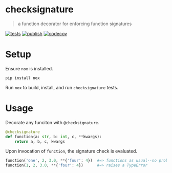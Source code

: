 # checksignature
> a function decorator for enforcing function signatures

[![tests](https://github.com/withtwoemms/checksignature/workflows/tests/badge.svg)](https://github.com/withtwoemms/checksignature/actions?query=workflow%3Atests)
[![publish](https://github.com/withtwoemms/checksignature/workflows/publish/badge.svg)](https://github.com/withtwoemms/checksignature/actions?query=workflow%3Apublish)
[![codecov](https://codecov.io/gh/withtwoemms/checksignature/branch/main/graph/badge.svg?token=95KK3WG5QW)](https://codecov.io/gh/withtwoemms/checksignature)

# Setup
Ensure `nox` is installed.
```
pip install nox
```
Run `nox` to build, install, and run `checksignature` tests.

# Usage

Decorate any funciton with `@checksignature`.
```python
@checksignature
def function(a: str, b: int, c, **kwargs):
    return a, b, c, kwargs
```
Upon invocation of `function`, the signature check is evaluated.
```python
function('one', 2, 3.0, **{'four': 4})  #=> functions as usual--no problem.
function(1, 2, 3.0, **{'four': 4})      #=> raises a TypeError
```
